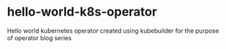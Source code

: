 # hello-world-k8s-operator
Hello world kubernetes operator created using kubebuilder for the purpose of operator blog series
